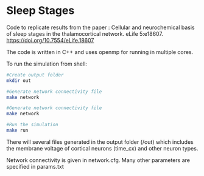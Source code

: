# Sleep Stages  

Code to replicate results from the paper : 
Cellular and neurochemical basis of sleep stages in the thalamocortical network. eLife 5:e18607. https://doi.org/10.7554/eLife.18607

The code is written in C++ and uses openmp for running in multiple cores. 

To run the simulation from shell:
```sh
#Create output folder
mkdir out

#Generate network connectivity file
make network

#Generate network connectivity file
make network

#Run the simulation
make run
```

There will several files generated in the output folder (/out) which includes the membrane voltage of cortical neurons (time_cx) and other neuron types. 

Network connectivity is given in network.cfg. Many other parameters are specified in params.txt
